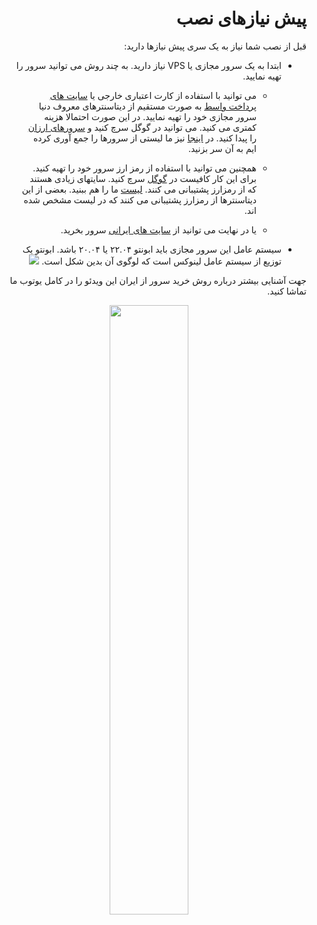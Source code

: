 
<div dir="rtl">

# پیش نیازهای نصب

قبل از نصب شما نیاز به یک سری پیش نیازها دارید:

- ابتدا به یک سرور مجازی یا VPS نیاز دارید. به چند روش می توانید سرور را تهیه نمایید.
    - می توانید با استفاده از کارت اعتباری خارجی یا [سایت های پرداخت واسط](https://www.google.com/search?q=%D9%BE%D8%B1%D8%AF%D8%A7%D8%AE%D8%AA+%D9%81%D8%A7%DA%A9%D8%AA%D9%88%D8%B1+%D8%AE%D8%A7%D8%B1%D8%AC%DB%8C) به صورت مستقیم از دیتاسنترهای معروف دنیا سرور مجازی خود را تهیه نمایید.
در این صورت احتمالا هزینه کمتری می کنید. می توانید در گوگل سرچ کنید و [سرورهای ارزان](https://www.google.com/search?q=buy+cheap+and+good+quality+vps+server) را پیدا کنید. در [اینجا](https://github.com/hiddify/awesome-freedom/blob/main/vps-providers.md) نیز ما لیستی از سرورها را جمع آوری کرده ایم به آن سر بزنید.

    - همچنین می توانید با استفاده از رمز ارز سرور خود را تهیه کنید. برای این کار کافیست در [گوگل](https://www.google.com/search?q=purchase+vps+via+crypto)  سرچ کنید. سایتهای زیادی هستند که از رمزارز پشتیبانی می کنند. [لیست](https://github.com/hiddify/awesome-freedom/blob/main/vps-providers.md) ما را هم ببنید. بعضی از این دیتاسنترها از رمزارز پشتیبانی می کنند که در لیست مشخص شده اند.
   
    - یا در نهایت می توانید از [سایت های ایرانی](https://www.google.com/search?q=%D8%AE%D8%B1%DB%8C%D8%AF+%D8%B3%D8%B1%D9%88%D8%B1+%D9%85%D8%AC%D8%A7%D8%B2%DB%8C) سرور بخرید.


- سیستم عامل این سرور مجازی باید ابونتو ۲۲.۰۴ یا ۲۰.۰۴ باشد.
ابونتو یک توزیع از سیستم عامل لینوکس است که لوگوی آن بدین شکل است. ![](https://img.shields.io/badge/Ubuntu--E95420?style=flat-square&logo=ubuntu)

جهت آشنایی بیشتر درباره روش خرید سرور از ایران این ویدئو را در کامل یوتوب ما تماشا کنید.

</div>
    
    
<div align=center>

<a href="https://youtu.be/tcd1wBUR3cY" />
<img width="50%" src="https://user-images.githubusercontent.com/125398461/229348575-c564efe9-02dc-4b97-bf66-410060934a94.png" />
</a>
</div>


</details>